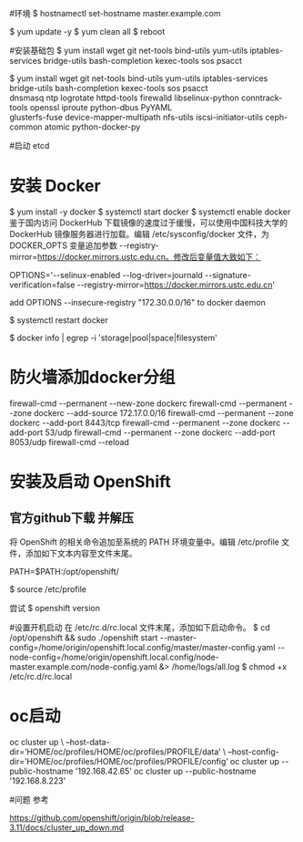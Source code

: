#环境
$ hostnamectl set-hostname master.example.com

$ yum update -y
$ yum clean all
$ reboot

#安装基础包
$ yum install wget git net-tools bind-utils yum-utils iptables-services bridge-utils bash-completion kexec-tools sos psacct

$ yum install wget git net-tools bind-utils yum-utils iptables-services bridge-utils bash-completion kexec-tools sos psacct \
dnsmasq ntp logrotate httpd-tools firewalld libselinux-python conntrack-tools openssl iproute python-dbus PyYAML \
glusterfs-fuse device-mapper-multipath nfs-utils iscsi-initiator-utils ceph-common atomic python-docker-py

#启动 etcd

# 安装 Docker
$ yum install -y docker
$ systemctl start docker
$ systemctl enable docker
鉴于国内访问 DockerHub 下载镜像的速度过于缓慢，可以使用中国科技大学的 DockerHub 镜像服务器进行加载。编辑 /etc/sysconfig/docker 文件，为 DOCKER_OPTS 变量追加参数 --registry-mirror=https://docker.mirrors.ustc.edu.cn。修改后变量值大致如下：

OPTIONS='--selinux-enabled --log-driver=journald --signature-verification=false --registry-mirror=https://docker.mirrors.ustc.edu.cn'

add OPTIONS --insecure-registry "172.30.0.0/16" to docker daemon

$ systemctl restart docker

$ docker info | egrep -i 'storage|pool|space|filesystem'
# 防火墙添加docker分组
firewall-cmd --permanent --new-zone dockerc
firewall-cmd --permanent --zone dockerc --add-source 172.17.0.0/16
firewall-cmd --permanent --zone dockerc --add-port 8443/tcp
firewall-cmd --permanent --zone dockerc --add-port 53/udp
firewall-cmd --permanent --zone dockerc --add-port 8053/udp
firewall-cmd --reload

# 安装及启动 OpenShift
## 官方github下载 并解压
将 OpenShift 的相关命令追加至系统的 PATH 环境变量中。编辑 /etc/profile 文件，添加如下文本内容至文件末尾。

PATH=$PATH:/opt/openshift/

$ source /etc/profile

尝试 
$ openshift version

#设置开机启动
在 /etc/rc.d/rc.local 文件末尾，添加如下启动命令。
$ cd /opt/openshift && sudo ./openshift start --master-config=/home/origin/openshift.local.config/master/master-config.yaml --node-config=/home/origin/openshift.local.config/node-master.example.com/node-config.yaml &> /home/logs/all.log
$ chmod +x /etc/rc.d/rc.local

# oc启动

oc cluster up \ –host-data-dir=’HOME/oc/profiles/HOME/oc/profiles/PROFILE/data’ \ –host-config-dir=’HOME/oc/profiles/HOME/oc/profiles/PROFILE/config’
 oc cluster up --public-hostname '192.168.42.65'
 oc cluster up --public-hostname '192.168.8.223'


#问题 参考

https://github.com/openshift/origin/blob/release-3.11/docs/cluster_up_down.md
